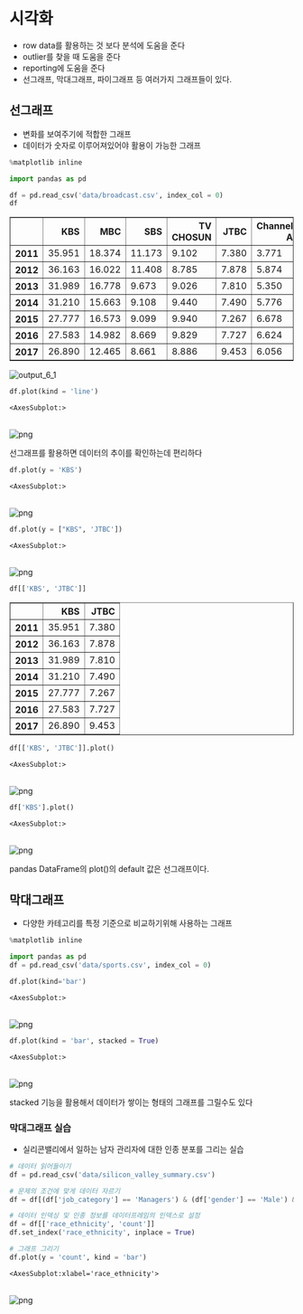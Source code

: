 # 시각화

- row data를 활용하는 것 보다 분석에 도움을 준다
- outlier를 찾을 때 도움을 준다
- reporting에 도움을 준다
- 선그래프, 막대그래프, 파이그래프 등 여러가지 그래프들이 있다.

## 선그래프

- 변화를 보여주기에 적합한 그래프
- 데이터가 숫자로 이루어져있어야 활용이 가능한 그래프


```python
%matplotlib inline

import pandas as pd
```


```python
df = pd.read_csv('data/broadcast.csv', index_col = 0)
df
```




<div>
<style scoped>
    .dataframe tbody tr th:only-of-type {
        vertical-align: middle;
    }

    .dataframe tbody tr th {
        vertical-align: top;
    }
    
    .dataframe thead th {
        text-align: right;
    }
</style>
<table border="1" class="dataframe">
  <thead>
    <tr style="text-align: right;">
      <th></th>
      <th>KBS</th>
      <th>MBC</th>
      <th>SBS</th>
      <th>TV CHOSUN</th>
      <th>JTBC</th>
      <th>Channel A</th>
      <th>MBN</th>
    </tr>
  </thead>
  <tbody>
    <tr>
      <th>2011</th>
      <td>35.951</td>
      <td>18.374</td>
      <td>11.173</td>
      <td>9.102</td>
      <td>7.380</td>
      <td>3.771</td>
      <td>2.809</td>
    </tr>
    <tr>
      <th>2012</th>
      <td>36.163</td>
      <td>16.022</td>
      <td>11.408</td>
      <td>8.785</td>
      <td>7.878</td>
      <td>5.874</td>
      <td>3.310</td>
    </tr>
    <tr>
      <th>2013</th>
      <td>31.989</td>
      <td>16.778</td>
      <td>9.673</td>
      <td>9.026</td>
      <td>7.810</td>
      <td>5.350</td>
      <td>3.825</td>
    </tr>
    <tr>
      <th>2014</th>
      <td>31.210</td>
      <td>15.663</td>
      <td>9.108</td>
      <td>9.440</td>
      <td>7.490</td>
      <td>5.776</td>
      <td>4.572</td>
    </tr>
    <tr>
      <th>2015</th>
      <td>27.777</td>
      <td>16.573</td>
      <td>9.099</td>
      <td>9.940</td>
      <td>7.267</td>
      <td>6.678</td>
      <td>5.520</td>
    </tr>
    <tr>
      <th>2016</th>
      <td>27.583</td>
      <td>14.982</td>
      <td>8.669</td>
      <td>9.829</td>
      <td>7.727</td>
      <td>6.624</td>
      <td>5.477</td>
    </tr>
    <tr>
      <th>2017</th>
      <td>26.890</td>
      <td>12.465</td>
      <td>8.661</td>
      <td>8.886</td>
      <td>9.453</td>
      <td>6.056</td>
      <td>5.215</td>
    </tr>
  </tbody>
</table>
</div>

![output_6_1](/Users/jake/Downloads/선그래프/output_6_1.png)


```python
df.plot(kind = 'line')
```




    <AxesSubplot:>




​    
![png](output_4_1.png)
​    


선그래프를 활용하면 데이터의 추이를 확인하는데 편리하다


```python
df.plot(y = 'KBS')
```




    <AxesSubplot:>




​    
![png](output_6_1.png)
​    



```python
df.plot(y = ["KBS", 'JTBC'])
```




    <AxesSubplot:>




​    
![png](output_7_1.png)
​    



```python
df[['KBS', 'JTBC']]
```




<div>
<style scoped>
    .dataframe tbody tr th:only-of-type {
        vertical-align: middle;
    }

    .dataframe tbody tr th {
        vertical-align: top;
    }
    
    .dataframe thead th {
        text-align: right;
    }
</style>
<table border="1" class="dataframe">
  <thead>
    <tr style="text-align: right;">
      <th></th>
      <th>KBS</th>
      <th>JTBC</th>
    </tr>
  </thead>
  <tbody>
    <tr>
      <th>2011</th>
      <td>35.951</td>
      <td>7.380</td>
    </tr>
    <tr>
      <th>2012</th>
      <td>36.163</td>
      <td>7.878</td>
    </tr>
    <tr>
      <th>2013</th>
      <td>31.989</td>
      <td>7.810</td>
    </tr>
    <tr>
      <th>2014</th>
      <td>31.210</td>
      <td>7.490</td>
    </tr>
    <tr>
      <th>2015</th>
      <td>27.777</td>
      <td>7.267</td>
    </tr>
    <tr>
      <th>2016</th>
      <td>27.583</td>
      <td>7.727</td>
    </tr>
    <tr>
      <th>2017</th>
      <td>26.890</td>
      <td>9.453</td>
    </tr>
  </tbody>
</table>
</div>




```python
df[['KBS', 'JTBC']].plot()
```




    <AxesSubplot:>




​    
![png](output_9_1.png)
​    



```python
df['KBS'].plot()
```




    <AxesSubplot:>




​    
![png](output_10_1.png)
​    


pandas DataFrame의 plot()의 default 값은 선그래프이다.

## 막대그래프

- 다양한 카테고리를 특정 기준으로 비교하기위해 사용하는 그래프


```python
%matplotlib inline

import pandas as pd
df = pd.read_csv('data/sports.csv', index_col = 0)
```


```python
df.plot(kind='bar')
```




    <AxesSubplot:>




​    
![png](output_14_1.png)
​    



```python
df.plot(kind = 'bar', stacked = True)
```




    <AxesSubplot:>




​    
![png](output_15_1.png)
​    


stacked 기능을 활용해서 데이터가 쌓이는 형태의 그래프를 그릴수도 있다

### 막대그래프 실습

- 실리콘밸리에서 일하는 남자 관리자에 대한 인종 분포를 그리는 실습


```python
# 데이터 읽어들이기
df = pd.read_csv('data/silicon_valley_summary.csv')

# 문제의 조건에 맞게 데이터 자르기
df = df[(df['job_category'] == 'Managers') & (df['gender'] == 'Male') & (df['race_ethnicity'] != 'All')]

# 데이터 인덱싱 및 인종 정보를 데이터프레임의 인덱스로 설정
df = df[['race_ethnicity', 'count']]
df.set_index('race_ethnicity', inplace = True)

# 그래프 그리기
df.plot(y = 'count', kind = 'bar')
```




    <AxesSubplot:xlabel='race_ethnicity'>




​    
![png](output_18_1.png)
​    

